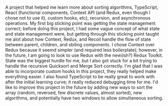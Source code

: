 A project that helped me learn more about sorting algorithms, TypeScript, React (functional components, Context API (and Redux, even though I chose not to use it), custom hooks, etc), recursion, and asynchronous operations. My first big sticking point was getting the state management correct; before doing this project, I had some vague concept of what state and state management were, but getting through this sticking point taught me alot about how Context, Redux, and Recoil handle the flow of state between parent, children, and sbiling components. I chose Context over Redux because it seemd simpler (and required less boilerplate); however, in the future, I am going to look to use Redux with the new(ish?) Redux Toolkit. State was the biggest hurdle for me, but I also got stuck for a bit trying to handle the recursive Quicksort and Merge Sort correctly. I'm glad that I was able to incorporate custom hooks in this project, they really helped make everything easier. I also found TypeScript to be really great to work with after the initial learning curve; it really reduced debugging time for me. I'd like to improve this project in the future by adding new ways to sort the array (random, reversed, few discrete values, almost sorted), new algorithms, and potentially have two windows to allow simultaneous sorting.

